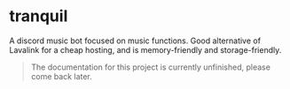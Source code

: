 # tranquil
A discord music bot focused on music functions. Good alternative of Lavalink for a cheap hosting, and is memory-friendly and storage-friendly.

> The documentation for this project is currently unfinished, please come back later.
